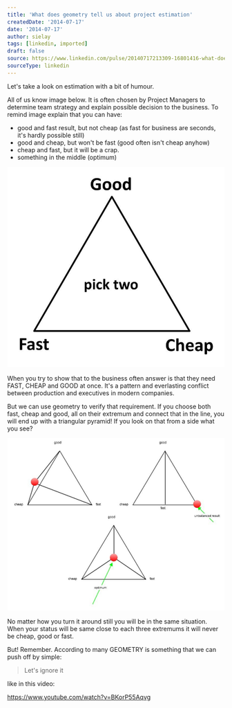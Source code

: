 ```yaml
---
title: 'What does geometry tell us about project estimation'
createdDate: '2014-07-17'
date: '2014-07-17'
author: sielay
tags: [linkedin, imported]
draft: false
source: https://www.linkedin.com/pulse/20140717213309-16801416-what-does-geometry-tell-us-about-project-estimation/
sourceType: linkedin
---
```


Let's take a look on estimation with a bit of humour.

All of us know image below. It is often chosen by Project Managers to determine team strategy and explain possible decision to the business. To remind image explain that you can have:

 * good and fast result, but not cheap (as fast for business are seconds, it's hardly possible still)
 * good and cheap, but won't be fast (good often isn't cheap anyhow)
 * cheap and fast, but it will be a crap.
 * something in the middle (optimum)

![](0.jpeg)

When you try to show that to the business often answer is that they need FAST, CHEAP and GOOD at once. It's a pattern and everlasting conflict between production and executives in modern companies.

But we can use geometry to verify that requirement. If you choose both fast, cheap and good, all on their extremum and connect that in the line, you will end up with a triangular pyramid! If you look on that from a side what you see?

![](1.jpeg)

No matter how you turn it around still you will be in the same situation. When your status will be same close to each three extremums it will never be cheap, good or fast.

But! Remember. According to many GEOMETRY is something that we can push off by simple:

> Let's ignore it

like in this video:

https://www.youtube.com/watch?v=BKorP55Aqvg
